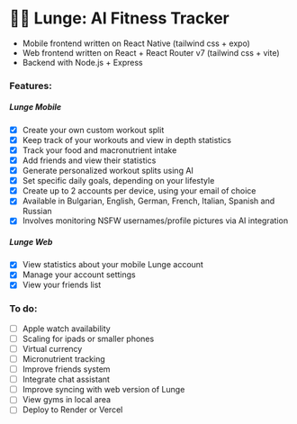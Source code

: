 # 🏋️‍♂️ Lunge: AI Fitness Tracker
- Mobile frontend written on React Native (tailwind css + expo)
- Web frontend written on React + React Router v7 (tailwind css + vite)
- Backend with Node.js + Express

### Features:
##### Lunge Mobile
- [x] Create your own custom workout split
- [x] Keep track of your workouts and view in depth statistics
- [x] Track your food and macronutrient intake
- [x] Add friends and view their statistics
- [x] Generate personalized workout splits using AI
- [x] Set specific daily goals, depending on your lifestyle
- [x] Create up to 2 accounts per device, using your email of choice
- [x] Available in Bulgarian, English, German, French, Italian, Spanish and Russian
- [x] Involves monitoring NSFW usernames/profile pictures via AI integration
##### Lunge Web
- [x] View statistics about your mobile Lunge account
- [x] Manage your account settings
- [x] View your friends list

### To do:
- [ ] Apple watch availability
- [ ] Scaling for ipads or smaller phones
- [ ] Virtual currency
- [ ] Micronutrient tracking
- [ ] Improve friends system
- [ ] Integrate chat assistant
- [ ] Improve syncing with web version of Lunge
- [ ] View gyms in local area
- [ ] Deploy to Render or Vercel